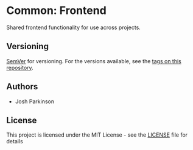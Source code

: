 # Common: Frontend

Shared frontend functionality for use across projects.

## Versioning

[SemVer](http://semver.org/) for versioning. For the versions available, see the [tags on this repository](https://github.com/JParkinson1991/common-location/tags). 

## Authors

* Josh Parkinson

## License

This project is licensed under the MIT License - see the [LICENSE](LICENSE) file for details

